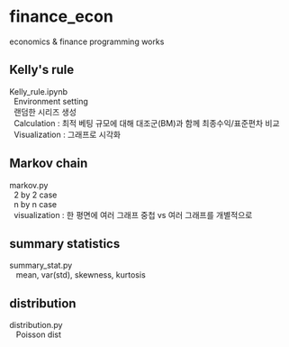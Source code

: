 # finance_econ
economics &amp; finance programming works

## Kelly's rule
Kelly_rule.ipynb \
&nbsp;&nbsp;Environment setting\
&nbsp;&nbsp;랜덤한 시리즈 생성\
&nbsp;&nbsp;Calculation : 최적 베팅 규모에 대해 대조군(BM)과 함께 최종수익/표준편차 비교\
&nbsp;&nbsp;Visualization : 그래프로 시각화

## Markov chain
markov.py \
&nbsp;&nbsp;2 by 2 case \
&nbsp;&nbsp;n by n case \
&nbsp;&nbsp;visualization : 한 평면에 여러 그래프 중첩 vs 여러 그래프를 개별적으로

## summary statistics
summary_stat.py \
&nbsp;&nbsp; mean, var(std), skewness, kurtosis

## distribution
distribution.py \
&nbsp;&nbsp; Poisson dist
